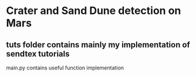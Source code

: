 # Crater and Sand Dune detection on Mars

## tuts folder contains mainly my implementation of sendtex tutorials

main.py contains useful function implementation 
